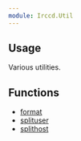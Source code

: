 ```yaml
---
module: Irccd.Util
---
```


## Usage

Various utilities.

## Functions

- [format](function/format.html)
- [splituser](function/splituser.html)
- [splithost](function/splithost.html)
